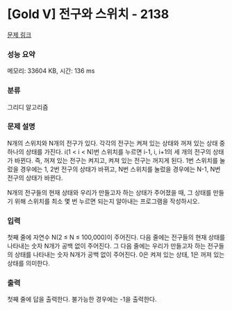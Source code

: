 # [Gold V] 전구와 스위치 - 2138 

[문제 링크](https://www.acmicpc.net/problem/2138) 

### 성능 요약

메모리: 33604 KB, 시간: 136 ms

### 분류

그리디 알고리즘

### 문제 설명

<p>N개의 스위치와 N개의 전구가 있다. 각각의 전구는 켜져 있는 상태와 꺼져 있는 상태 중 하나의 상태를 가진다. i(1 < i < N)번 스위치를 누르면 i-1, i, i+1의 세 개의 전구의 상태가 바뀐다. 즉, 꺼져 있는 전구는 켜지고, 켜져 있는 전구는 꺼지게 된다. 1번 스위치를 눌렀을 경우에는 1, 2번 전구의 상태가 바뀌고, N번 스위치를 눌렀을 경우에는 N-1, N번 전구의 상태가 바뀐다.</p>

<p>N개의 전구들의 현재 상태와 우리가 만들고자 하는 상태가 주어졌을 때, 그 상태를 만들기 위해 스위치를 최소 몇 번 누르면 되는지 알아내는 프로그램을 작성하시오.</p>

### 입력 

 <p>첫째 줄에 자연수 N(2 ≤ N ≤ 100,000)이 주어진다. 다음 줄에는 전구들의 현재 상태를 나타내는 숫자 N개가 공백 없이 주어진다. 그 다음 줄에는 우리가 만들고자 하는 전구들의 상태를 나타내는 숫자 N개가 공백 없이 주어진다. 0은 켜져 있는 상태, 1은 꺼져 있는 상태를 의미한다.</p>

### 출력 

 <p>첫째 줄에 답을 출력한다. 불가능한 경우에는 -1을 출력한다.</p>

